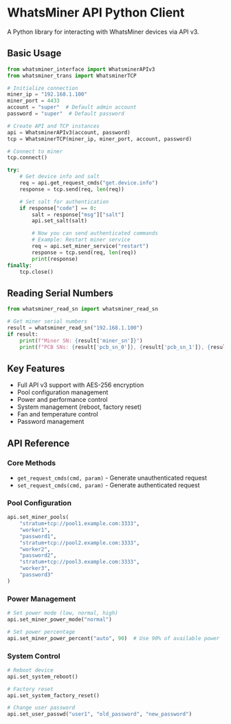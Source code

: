 # WhatsMiner API Python Client

A Python library for interacting with WhatsMiner devices via API v3.

## Basic Usage

```python
from whatsminer_interface import WhatsminerAPIv3
from whatsminer_trans import WhatsminerTCP

# Initialize connection
miner_ip = "192.168.1.100"
miner_port = 4433
account = "super"  # Default admin account
password = "super"  # Default password

# Create API and TCP instances
api = WhatsminerAPIv3(account, password)
tcp = WhatsminerTCP(miner_ip, miner_port, account, password)

# Connect to miner
tcp.connect()

try:
    # Get device info and salt
    req = api.get_request_cmds("get.device.info")
    response = tcp.send(req, len(req))

    # Set salt for authentication
    if response["code"] == 0:
        salt = response["msg"]["salt"]
        api.set_salt(salt)

        # Now you can send authenticated commands
        # Example: Restart miner service
        req = api.set_miner_service("restart")
        response = tcp.send(req, len(req))
        print(response)
finally:
    tcp.close()
```

## Reading Serial Numbers

```python
from whatsminer_read_sn import whatsminer_read_sn

# Get miner serial numbers
result = whatsminer_read_sn("192.168.1.100")
if result:
    print(f"Miner SN: {result['miner_sn']}")
    print(f"PCB SNs: {result['pcb_sn_0']}, {result['pcb_sn_1']}, {result['pcb_sn_2']}, {result['pcb_sn_3']}")
```

## Key Features

- Full API v3 support with AES-256 encryption
- Pool configuration management
- Power and performance control
- System management (reboot, factory reset)
- Fan and temperature control
- Password management

## API Reference

### Core Methods

- `get_request_cmds(cmd, param)` - Generate unauthenticated request
- `set_request_cmds(cmd, param)` - Generate authenticated request

### Pool Configuration

```python
api.set_miner_pools(
    "stratum+tcp://pool1.example.com:3333",
    "worker1",
    "password1",
    "stratum+tcp://pool2.example.com:3333",
    "worker2",
    "password2",
    "stratum+tcp://pool3.example.com:3333",
    "worker3",
    "password3"
)
```

### Power Management

```python
# Set power mode (low, normal, high)
api.set_miner_power_mode("normal")

# Set power percentage
api.set_miner_power_percent("auto", 90)  # Use 90% of available power
```

### System Control

```python
# Reboot device
api.set_system_reboot()

# Factory reset
api.set_system_factory_reset()

# Change user password
api.set_user_passwd("user1", "old_password", "new_password")
```
